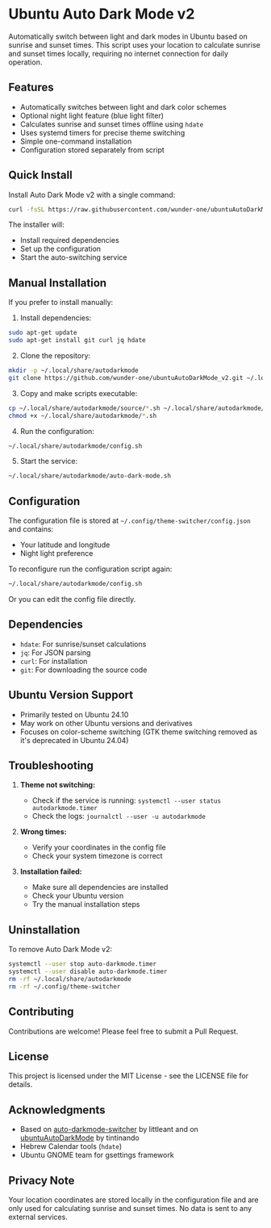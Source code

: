 # Ubuntu Auto Dark Mode v2

Automatically switch between light and dark modes in Ubuntu based on sunrise and sunset times. This script uses your location to calculate sunrise and sunset times locally, requiring no internet connection for daily operation.

## Features

- Automatically switches between light and dark color schemes
- Optional night light feature (blue light filter)
- Calculates sunrise and sunset times offline using `hdate`
- Uses systemd timers for precise theme switching
- Simple one-command installation
- Configuration stored separately from script

## Quick Install

Install Auto Dark Mode v2 with a single command:

```bash
curl -fsSL https://raw.githubusercontent.com/wunder-one/ubuntuAutoDarkMode_v2/main/install.sh | bash
```

The installer will:
- Install required dependencies
- Set up the configuration
- Start the auto-switching service

## Manual Installation

If you prefer to install manually:

1. Install dependencies:
```bash
sudo apt-get update
sudo apt-get install git curl jq hdate
```

2. Clone the repository:
```bash
mkdir -p ~/.local/share/autodarkmode
git clone https://github.com/wunder-one/ubuntuAutoDarkMode_v2.git ~/.local/share/autodarkmode/source
```

3. Copy and make scripts executable:
```bash
cp ~/.local/share/autodarkmode/source/*.sh ~/.local/share/autodarkmode/
chmod +x ~/.local/share/autodarkmode/*.sh
```

4. Run the configuration:
```bash
~/.local/share/autodarkmode/config.sh
```

5. Start the service:
```bash
~/.local/share/autodarkmode/auto-dark-mode.sh
```

## Configuration

The configuration file is stored at `~/.config/theme-switcher/config.json` and contains:
- Your latitude and longitude
- Night light preference

To reconfigure run the configuration script again:
```bash
~/.local/share/autodarkmode/config.sh
```
Or you can edit the config file directly.

## Dependencies

- `hdate`: For sunrise/sunset calculations
- `jq`: For JSON parsing
- `curl`: For installation
- `git`: For downloading the source code

## Ubuntu Version Support

- Primarily tested on Ubuntu 24.10
- May work on other Ubuntu versions and derivatives
- Focuses on color-scheme switching (GTK theme switching removed as it's deprecated in Ubuntu 24.04)

## Troubleshooting

1. **Theme not switching:**
   - Check if the service is running: `systemctl --user status autodarkmode.timer`
   - Check the logs: `journalctl --user -u autodarkmode`

2. **Wrong times:**
   - Verify your coordinates in the config file
   - Check your system timezone is correct

3. **Installation failed:**
   - Make sure all dependencies are installed
   - Check your Ubuntu version
   - Try the manual installation steps

## Uninstallation

To remove Auto Dark Mode v2:

```bash
systemctl --user stop auto-darkmode.timer
systemctl --user disable auto-darkmode.timer
rm -rf ~/.local/share/autodarkmode
rm -rf ~/.config/theme-switcher
```

## Contributing

Contributions are welcome! Please feel free to submit a Pull Request.

## License

This project is licensed under the MIT License - see the LICENSE file for details.

## Acknowledgments

- Based on [auto-darkmode-switcher](https://github.com/littleant/auto-darkmode-switcher) by littleant and on [ubuntuAutoDarkMode](https://github.com/tintinando/ubuntuAutoDarkMode) by tintinando
- Hebrew Calendar tools (`hdate`)
- Ubuntu GNOME team for gsettings framework

## Privacy Note

Your location coordinates are stored locally in the configuration file and are only used for calculating sunrise and sunset times. No data is sent to any external services.